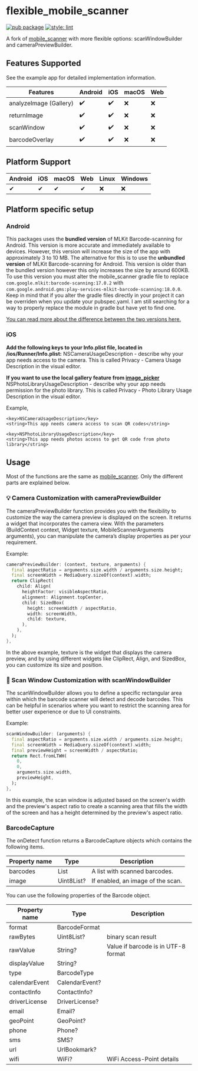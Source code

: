# flexible_mobile_scanner

[![pub package](https://img.shields.io/pub/v/flexible_mobile_scanner.svg)](https://pub.dev/packages/flexible_mobile_scanner)
[![style: lint](https://img.shields.io/badge/style-lint-4BC0F5.svg)](https://pub.dev/packages/lint)



A fork of [mobile_scanner](https://pub.dev/packages/mobile_scanner) with more flexible options:
scanWindowBuilder and cameraPreviewBuilder.


## Features Supported

See the example app for detailed implementation information.

| Features               | Android            | iOS                | macOS | Web |
|------------------------|--------------------|--------------------|-------|-----|
| analyzeImage (Gallery) | :heavy_check_mark: | :heavy_check_mark: | :x:   | :x: |
| returnImage            | :heavy_check_mark: | :heavy_check_mark: | :x:   | :x: |
| scanWindow             | :heavy_check_mark: | :heavy_check_mark: | :x:   | :x: |
| barcodeOverlay         | :heavy_check_mark: | :heavy_check_mark: | :x:   | :x: |

## Platform Support

| Android | iOS | macOS | Web | Linux | Windows |
|---------|-----|-------|-----|-------|---------|
| ✔       | ✔   | ✔     | ✔   | :x:   | :x:     |

## Platform specific setup
### Android
This packages uses the **bundled version** of MLKit Barcode-scanning for Android. This version is more accurate and immediately available to devices. However, this version will increase the size of the app with approximately 3 to 10 MB. The alternative for this is to use the **unbundled version** of MLKit Barcode-scanning for Android. This version is older than the bundled version however this only increases the size by around 600KB.
To use this version you must alter the mobile_scanner gradle file to replace `com.google.mlkit:barcode-scanning:17.0.2` with `com.google.android.gms:play-services-mlkit-barcode-scanning:18.0.0`. Keep in mind that if you alter the gradle files directly in your project it can be overriden when you update your pubspec.yaml. I am still searching for a way to properly replace the module in gradle but have yet to find one.

[You can read more about the difference between the two versions here.](https://developers.google.com/ml-kit/vision/barcode-scanning/android)

### iOS
**Add the following keys to your Info.plist file, located in <project root>/ios/Runner/Info.plist:**
NSCameraUsageDescription - describe why your app needs access to the camera. This is called Privacy - Camera Usage Description in the visual editor.
  
**If you want to use the local gallery feature from [image_picker](https://pub.dev/packages/image_picker)**
NSPhotoLibraryUsageDescription - describe why your app needs permission for the photo library. This is called Privacy - Photo Library Usage Description in the visual editor.
  
  Example,
  ```
  <key>NSCameraUsageDescription</key>
  <string>This app needs camera access to scan QR codes</string>
  
  <key>NSPhotoLibraryUsageDescription</key>
  <string>This app needs photos access to get QR code from photo library</string>
  ```
  
## Usage
Most of the functions are the same as [mobile_scanner](https://pub.dev/packages/mobile_scanner#usage). Only the different parts are explained below.

### 💡 Camera Customization with cameraPreviewBuilder

The cameraPreviewBuilder function provides you with the flexibility to customize the way the camera preview is displayed on the screen. It returns a widget that incorporates the camera view. With the parameters (BuildContext context, Widget texture, MobileScannerArguments arguments), you can manipulate the camera’s display properties as per your requirement.

Example:
```dart
cameraPreviewBuilder: (context, texture, arguments) {
  final aspectRatio = arguments.size.width / arguments.size.height;
  final screenWidth = MediaQuery.sizeOf(context).width;
  return ClipRect(
    child: Align(
      heightFactor: visibleAspectRatio,
      alignment: Alignment.topCenter,
      child: SizedBox(
        height: screenWidth / aspectRatio,
        width: screenWidth,
        child: texture,
      ),
    ),
  );
},
```

In the above example, texture is the widget that displays the camera preview, and by using different widgets like ClipRect, Align, and SizedBox, you can customize its size and position.

### 🎯 Scan Window Customization with scanWindowBuilder

The scanWindowBuilder allows you to define a specific rectangular area within which the barcode scanner will detect and decode barcodes. This can be helpful in scenarios where you want to restrict the scanning area for better user experience or due to UI constraints.

Example:
```dart
scanWindowBuilder: (arguments) {
  final aspectRatio = arguments.size.width / arguments.size.height;
  final screenWidth = MediaQuery.sizeOf(context).width;
  final previewHeight = screenWidth / aspectRatio;
  return Rect.fromLTWH(
    0,
    0,
    arguments.size.width,
    previewHeight,
  );
},
```

In this example, the scan window is adjusted based on the screen's width and the preview's aspect ratio to create a scanning area that fills the width of the screen and has a height determined by the preview's aspect ratio.


### BarcodeCapture

The onDetect function returns a BarcodeCapture objects which contains the following items.

| Property name | Type          | Description                       |
|---------------|---------------|-----------------------------------|
| barcodes      | List<Barcode> | A list with scanned barcodes.     |
| image         | Uint8List?    | If enabled, an image of the scan. |

You can use the following properties of the Barcode object.

| Property name | Type           | Description                         |
|---------------|----------------|-------------------------------------|
| format        | BarcodeFormat  |                                     |
| rawBytes      | Uint8List?     | binary scan result                  |
| rawValue      | String?        | Value if barcode is in UTF-8 format |
| displayValue  | String?        |                                     |
| type          | BarcodeType    |                                     |
| calendarEvent | CalendarEvent? |                                     |
| contactInfo   | ContactInfo?   |                                     |
| driverLicense | DriverLicense? |                                     |
| email         | Email?         |                                     |
| geoPoint      | GeoPoint?      |                                     |
| phone         | Phone?         |                                     |
| sms           | SMS?           |                                     |
| url           | UrlBookmark?   |                                     |
| wifi          | WiFi?          | WiFi Access-Point details           |
